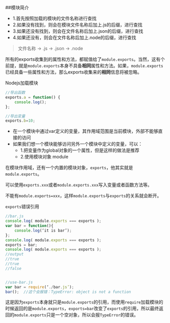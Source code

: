 ##模块简介


 * 1.首先按照加载的模块的文件名称进行查找
 * 2.如果没有找到，则会在模块文件名称后加上.js的后缀，进行查找
 * 3.如果还没有找到，则会在文件名称后加上.json的后缀，进行查找
 * 4.如果还没有，则会在文件名称后加上.node的后缀，进行查找


>文件名称 -> .js -> .json -> .node

所有的exports收集到的属性和方法，都赋值给了`module.exports`。当然，这有个前提，就是`module.exports`本身不具备**相同**属性和方法。如果，`module.exports`已经具备一些属性和方法，那么exports收集来的**相同**信息将被忽略。

Nodejs加载模块

```js
//导出函数
exports.a = function() {
    console.log();
};

//导出变量
exports.b=10;

```

* 在一个模块中通过var定义的变量，其作用域范围是当前模块，外部不能够直接的访问
* 如果我们想一个模块能够访问另外一个模块中定义的变量，可以：
    * 1.把变量作为global对象的一个属性，但是这样的做法是推荐
    * 2.使用模块对象 module


在模块作用域，还有一个内置的模块对象，`exports`，他其实就是`module.exports`。

可以使用`exports.xxx`或者`module.exports.xxx`写入变量或者函数方法等。

不能有`module.exports=xxx`，这样`module.exports`与`exports`的关系就会断开。


`exports`错误引用
```js
//bar.js
console.log( module.exports === exports );
var bar = function(){
    console.log(‘it is bar’);
};
console.log( module.exports === exports );
exports = bar;
console.log( module.exports === exports );
//output
//true
//true
//false


//use-bar.js
var bar = require(‘./bar.js’);
bar();  //这个会报错：TypeError: object is not a function

```

这是因为`exports`本身就只是`module.exports`的引用，而使用`require`加载模块的时候返回的是`module.exports`，`exports=bar`改变了`exports`的引用，所以最终返回的`module.exports`只是一个空对象，所以会报`TypeError`的错误。
